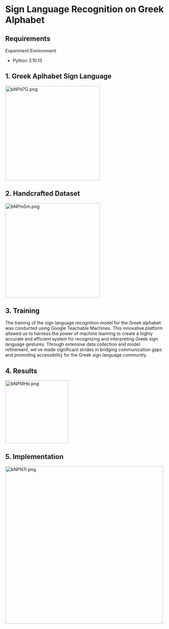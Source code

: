 # Sign Language Recognition on Greek Alphabet

## Requirements

Experiment Environment
- Python 3.10.13


## 1. Greek Aplhabet Sign Language
<img src="https://a.imagem.app/bNPd7G.png" alt="bNPd7G.png" border="0" width="300"/>

## 2. Handcrafted Dataset
<img src="https://a.imagem.app/bNPm5m.png" alt="bNPm5m.png" border="0" width="300"/>

## 3. Training
The training of the sign language recognition model for the Greek alphabet was conducted using Google Teachable Machines. This innovative platform allowed us to harness the power of machine learning to create a highly accurate and efficient system for recognizing and interpreting Greek sign language gestures. Through extensive data collection and model refinement, we've made significant strides in bridging communication gaps and promoting accessibility for the Greek sign language community.

## 4. Results
<img src="https://a.imagem.app/bNPMHb.png" alt="bNPMHb.png" border="0" width="200"/>

## 5. Implementation
<img src="https://a.imagem.app/bNPN7r.png" alt="bNPN7r.png" border="0" width="500"/>

